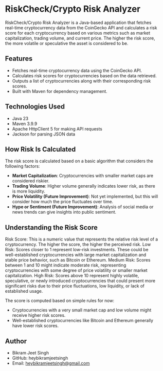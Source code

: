 # RiskCheck/Crypto Risk Analyzer

RiskCheck/Crypto Risk Analyzer is a Java-based application that fetches real-time cryptocurrency data from the CoinGecko API and calculates a risk score for each cryptocurrency based on various metrics such as market capitalization, trading volume, and current price. The higher the risk score, the more volatile or speculative the asset is considered to be.

## Features
- Fetches real-time cryptocurrency data using the CoinGecko API.
- Calculates risk scores for cryptocurrencies based on the data retrieved.
- Outputs a list of cryptocurrencies along with their corresponding risk scores.
- Built with Maven for dependency management.

## Technologies Used
- Java 23
- Maven 3.9.9
- Apache HttpClient 5 for making API requests
- Jackson for parsing JSON data

## How Risk Is Calculated
The risk score is calculated based on a basic algorithm that considers the following factors:
- **Market Capitalization**: Cryptocurrencies with smaller market caps are considered riskier.
- **Trading Volume**: Higher volume generally indicates lower risk, as there is more liquidity.
- **Price Volatility (Future Improvement)**: Not yet implemented, but this will consider how much the price fluctuates over time.
- **Hype or Sentiment (Future Improvement)**: Analysis of social media or news trends can give insights into public sentiment.

## Understanding the Risk Score
Risk Score: This is a numeric value that represents the relative risk level of a cryptocurrency. The higher the score, the higher the perceived risk.
Low Risk: Scores closer to 1 represent low-risk investments. These could be well-established cryptocurrencies with large market capitalization and stable price behavior, such as Bitcoin or Ethereum.
Medium Risk: Scores between 1 and 10 might indicate moderate risk, representing cryptocurrencies with some degree of price volatility or smaller market capitalization.
High Risk: Scores above 10 represent highly volatile, speculative, or newly introduced cryptocurrencies that could present more significant risks due to their price fluctuations, low liquidity, or lack of established usage.

The score is computed based on simple rules for now:
- Cryptocurrencies with a very small market cap and low volume might receive higher risk scores.
- Well-established cryptocurrencies like Bitcoin and Ethereum generally have lower risk scores.

## Author
- Bikram Jeet Singh
- GitHub: heybikramjeetsingh
- Email: heybikramjeetsingh@gmail.com

